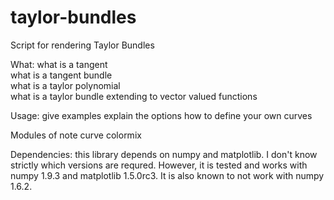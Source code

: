 # taylor-bundles
Script for rendering Taylor Bundles

What:
    what is a tangent        
    what is a tangent bundle        
    what is a taylor polynomial        
    what is a taylor bundle
    extending to vector valued functions 

Usage:
    give examples
    explain the options
    how to define your own curves
    
Modules of note
    curve
    colormix
    
    
Dependencies:
    this library depends on numpy and matplotlib. I don't know strictly which versions are requred. However, it is tested and works with numpy 1.9.3 and matplotlib 1.5.0rc3. It is also known to not work with numpy 1.6.2.
